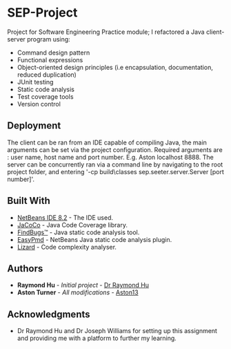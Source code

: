 # SEP-Project

Project for Software Engineering Practice module; I refactored a Java client-server program using:

* Command design pattern
* Functional expressions
* Object-oriented design principles (i.e encapsulation, documentation, reduced duplication)
* JUnit testing
* Static code analysis
* Test coverage tools
* Version control

## Deployment

The client can be ran from an IDE capable of compiling Java, the main arguments can be set via the project configuration.
Required arguments are : user name, host name and port number. E.g. Aston localhost 8888.
The server can be concurrently ran via a command line by navigating to the root project folder, and entering '-cp build\classes sep.seeter.server.Server [port number]'.

## Built With

* [NetBeans IDE 8.2](https://netbeans.org/community/releases/82/) - The IDE used.
* [JaCoCo](https://www.eclemma.org/jacoco/) - Java Code Coverage library.
* [FindBugs™](http://findbugs.sourceforge.net/) - Java static code analysis tool.
* [EasyPmd](http://plugins.netbeans.org/plugin/57270/easypmd) - NetBeans Java static code analysis plugin.
* [Lizard](http://www.lizard.ws/) - Code complexity analyser.

## Authors

* **Raymond Hu** - *Initial project* - [Dr Raymond Hu](https://bit.ly/3a8AMHT)
* **Aston Turner** - *All modifications* - [Aston13](https://github.com/Aston13)

## Acknowledgments

* Dr Raymond Hu and Dr Joseph Williams for setting up this assignment and providing me with a platform to further my learning.
